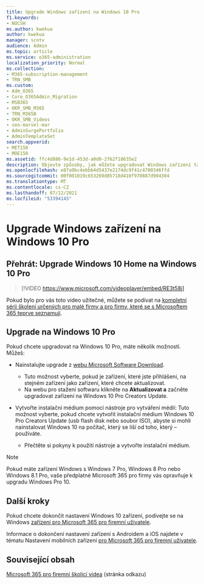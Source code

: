 ```yaml
---
title: Upgrade Windows zařízení na Windows 10 Pro
f1.keywords:
- NOCSH
ms.author: kwekua
author: kwekua
manager: scotv
audience: Admin
ms.topic: article
ms.service: o365-administration
localization_priority: Normal
ms.collection:
- M365-subscription-management
- TRN_SMB
ms.custom:
- Adm_O365
- Core_O365Admin_Migration
- MSB365
- OKR_SMB_M365
- TRN_M365B
- OKR_SMB_Videos
- seo-marvel-mar
- AdminSurgePortfolio
- AdminTemplateSet
search.appverid:
- MET150
- MOE150
ms.assetid: ffc4d886-9e1d-453d-a0d0-2f62f18635e2
description: Objevte způsoby, jak můžete upgradovat Windows zařízení tak, Windows 10 Pro využívat pokročilejší funkce zabezpečení a podnikové sítě.
ms.openlocfilehash: e87a9bc4ebbb4d5437e2174dc9f41c4700346ffd
ms.sourcegitcommit: 00f001019c653269d85718d410f970887d904304
ms.translationtype: MT
ms.contentlocale: cs-CZ
ms.lasthandoff: 07/12/2021
ms.locfileid: "53394145"
---
```

# <a name="upgrade-windows-devices-to-windows-10-pro"></a>Upgrade Windows zařízení na Windows 10 Pro

## <a name="watch-upgrade-windows-10-home-to-windows-10-pro"></a>Přehrát: Upgrade Windows 10 Home na Windows 10 Pro

> [!VIDEO https://www.microsoft.com/videoplayer/embed/RE3t58j]

Pokud bylo pro vás toto video užitečné, můžete se podívat na [kompletní sérii školení určených pro malé firmy a pro firmy, které se s Microsoftem 365 teprve seznamují](../business-video/index.yml).

## <a name="upgrade-to-windows-10-pro"></a>Upgrade na Windows 10 Pro

Pokud chcete upgradovat na Windows 10 Pro, máte několik možností. Můžeš:

- Nainstalujte upgrade z [webu Microsoft Software Download](https://go.microsoft.com/fwlink/?LinkID=836951).
  - Tuto možnost vyberte, pokud je zařízení, které jste přihlášeni, na stejném zařízení jako zařízení, které chcete aktualizovat.
  - Na webu pro stažení softwaru klikněte na **Aktualizovat a** začněte upgradovat zařízení na Windows 10 Pro Creators Update.

- Vytvořte instalační médium [](https://go.microsoft.com/fwlink/?LinkID=836960) pomocí nástroje pro vytváření médií: Tuto možnost vyberte, pokud chcete vytvořit instalační médium Windows 10 Pro Creators Update (usb flash disk nebo soubor ISO), abyste si mohli nainstalovat Windows 10 na počítač, který se liší od toho, který &ndash; používáte.
  - Přečtěte si pokyny k použití nástroje a vytvořte instalační médium.

> [!NOTE]
> Pokud máte zařízení Windows s Windows 7 Pro, Windows 8 Pro nebo Windows 8.1 Pro, vaše předplatné Microsoft 365 pro firmy vás opravňuje k upgradu Windows Pro 10.

## <a name="next-steps"></a>Další kroky

Pokud chcete dokončit nastavení Windows 10 zařízení, podívejte se na Windows [zařízení pro Microsoft 365 pro firemní uživatele](set-up-windows-devices.md).

Informace o dokončení nastavení zařízení s Androidem a iOS najdete v tématu Nastavení mobilních zařízení [pro Microsoft 365 pro firemní uživatele](set-up-mobile-devices.md).

## <a name="related-content"></a>Související obsah

[Microsoft 365 pro firemní školicí videa](../business-video/index.yml) (stránka odkazu)

